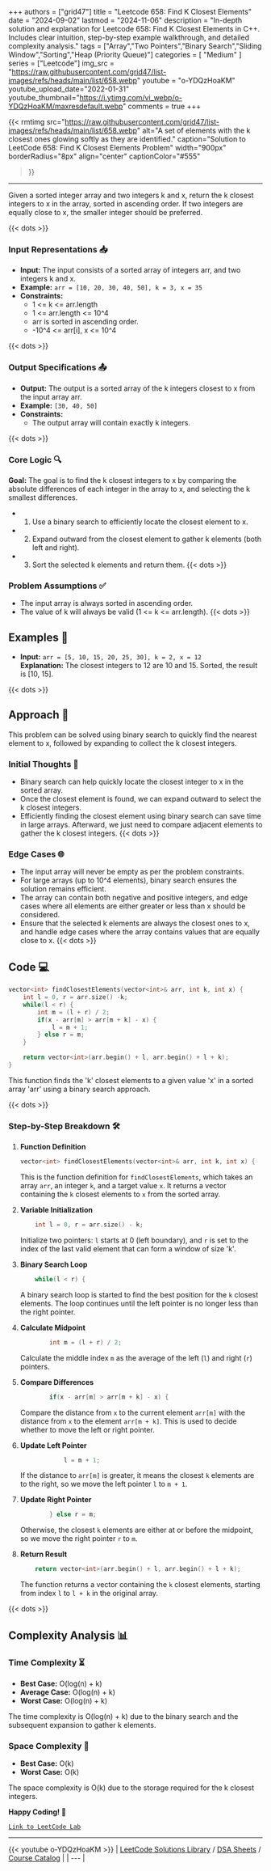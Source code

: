 
+++
authors = ["grid47"]
title = "Leetcode 658: Find K Closest Elements"
date = "2024-09-02"
lastmod = "2024-11-06"
description = "In-depth solution and explanation for Leetcode 658: Find K Closest Elements in C++. Includes clear intuition, step-by-step example walkthrough, and detailed complexity analysis."
tags = ["Array","Two Pointers","Binary Search","Sliding Window","Sorting","Heap (Priority Queue)"]
categories = [
    "Medium"
]
series = ["Leetcode"]
img_src = "https://raw.githubusercontent.com/grid47/list-images/refs/heads/main/list/658.webp"
youtube = "o-YDQzHoaKM"
youtube_upload_date="2022-01-31"
youtube_thumbnail="https://i.ytimg.com/vi_webp/o-YDQzHoaKM/maxresdefault.webp"
comments = true
+++


{{< rmtimg 
    src="https://raw.githubusercontent.com/grid47/list-images/refs/heads/main/list/658.webp" 
    alt="A set of elements with the k closest ones glowing softly as they are identified."
    caption="Solution to LeetCode 658: Find K Closest Elements Problem"
    width="900px"
    borderRadius="8px"
    align="center" 
    captionColor="#555"
>}}
---
Given a sorted integer array and two integers k and x, return the k closest integers to x in the array, sorted in ascending order. If two integers are equally close to x, the smaller integer should be preferred.
<!--more-->
{{< dots >}}
### Input Representations 📥
- **Input:** The input consists of a sorted array of integers arr, and two integers k and x.
- **Example:** `arr = [10, 20, 30, 40, 50], k = 3, x = 35`
- **Constraints:**
	- 1 <= k <= arr.length
	- 1 <= arr.length <= 10^4
	- arr is sorted in ascending order.
	- -10^4 <= arr[i], x <= 10^4

{{< dots >}}
### Output Specifications 📤
- **Output:** The output is a sorted array of the k integers closest to x from the input array arr.
- **Example:** `[30, 40, 50]`
- **Constraints:**
	- The output array will contain exactly k integers.

{{< dots >}}
### Core Logic 🔍
**Goal:** The goal is to find the k closest integers to x by comparing the absolute differences of each integer in the array to x, and selecting the k smallest differences.

- 1. Use a binary search to efficiently locate the closest element to x.
- 2. Expand outward from the closest element to gather k elements (both left and right).
- 3. Sort the selected k elements and return them.
{{< dots >}}
### Problem Assumptions ✅
- The input array is always sorted in ascending order.
- The value of k will always be valid (1 <= k <= arr.length).
{{< dots >}}
## Examples 🧩
- **Input:** `arr = [5, 10, 15, 20, 25, 30], k = 2, x = 12`  \
  **Explanation:** The closest integers to 12 are 10 and 15. Sorted, the result is [10, 15].

{{< dots >}}
## Approach 🚀
This problem can be solved using binary search to quickly find the nearest element to x, followed by expanding to collect the k closest integers.

### Initial Thoughts 💭
- Binary search can help quickly locate the closest integer to x in the sorted array.
- Once the closest element is found, we can expand outward to select the k closest integers.
- Efficiently finding the closest element using binary search can save time in large arrays. Afterward, we just need to compare adjacent elements to gather the k closest integers.
{{< dots >}}
### Edge Cases 🌐
- The input array will never be empty as per the problem constraints.
- For large arrays (up to 10^4 elements), binary search ensures the solution remains efficient.
- The array can contain both negative and positive integers, and edge cases where all elements are either greater or less than x should be considered.
- Ensure that the selected k elements are always the closest ones to x, and handle edge cases where the array contains values that are equally close to x.
{{< dots >}}
## Code 💻
```cpp
vector<int> findClosestElements(vector<int>& arr, int k, int x) {
    int l = 0, r = arr.size() -k;
    while(l < r) {
        int m = (l + r) / 2;
        if(x - arr[m] > arr[m + k] - x) {
            l = m + 1;
        } else r = m;
    }
    
    return vector<int>(arr.begin() + l, arr.begin() + l + k);
}
```

This function finds the 'k' closest elements to a given value 'x' in a sorted array 'arr' using a binary search approach.

{{< dots >}}
### Step-by-Step Breakdown 🛠️
1. **Function Definition**
	```cpp
	vector<int> findClosestElements(vector<int>& arr, int k, int x) {
	```
	This is the function definition for `findClosestElements`, which takes an array `arr`, an integer `k`, and a target value `x`. It returns a vector containing the `k` closest elements to `x` from the sorted array.

2. **Variable Initialization**
	```cpp
	    int l = 0, r = arr.size() - k;
	```
	Initialize two pointers: `l` starts at 0 (left boundary), and `r` is set to the index of the last valid element that can form a window of size 'k'.

3. **Binary Search Loop**
	```cpp
	    while(l < r) {
	```
	A binary search loop is started to find the best position for the `k` closest elements. The loop continues until the left pointer is no longer less than the right pointer.

4. **Calculate Midpoint**
	```cpp
	        int m = (l + r) / 2;
	```
	Calculate the middle index `m` as the average of the left (`l`) and right (`r`) pointers.

5. **Compare Differences**
	```cpp
	        if(x - arr[m] > arr[m + k] - x) {
	```
	Compare the distance from `x` to the current element `arr[m]` with the distance from `x` to the element `arr[m + k]`. This is used to decide whether to move the left or right pointer.

6. **Update Left Pointer**
	```cpp
	            l = m + 1;
	```
	If the distance to `arr[m]` is greater, it means the closest `k` elements are to the right, so we move the left pointer `l` to `m + 1`.

7. **Update Right Pointer**
	```cpp
	        } else r = m;
	```
	Otherwise, the closest `k` elements are either at or before the midpoint, so we move the right pointer `r` to `m`.

8. **Return Result**
	```cpp
	    return vector<int>(arr.begin() + l, arr.begin() + l + k);
	```
	The function returns a vector containing the `k` closest elements, starting from index `l` to `l + k` in the original array.

{{< dots >}}
## Complexity Analysis 📊
### Time Complexity ⏳
- **Best Case:** O(log(n) + k)
- **Average Case:** O(log(n) + k)
- **Worst Case:** O(log(n) + k)

The time complexity is O(log(n) + k) due to the binary search and the subsequent expansion to gather k elements.

### Space Complexity 💾
- **Best Case:** O(k)
- **Worst Case:** O(k)

The space complexity is O(k) due to the storage required for the k closest integers.

**Happy Coding! 🎉**


[`Link to LeetCode Lab`](https://leetcode.com/problems/find-k-closest-elements/description/)

---
{{< youtube o-YDQzHoaKM >}}
| [LeetCode Solutions Library](https://grid47.xyz/leetcode/) / [DSA Sheets](https://grid47.xyz/sheets/) / [Course Catalog](https://grid47.xyz/courses/) |
| --- |
